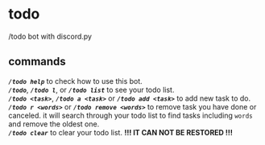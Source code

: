 # todo
/todo bot with discord.py

## commands

***`/todo help`*** to check how to use this bot.  
***`/todo`***, ***`/todo l`***, or ***`/todo list`*** to see your todo list.  
***`/todo <task>`***, ***`/todo a <task>`*** or ***`/todo add <task>`*** to add new task to do.  
***`/todo r <words>`*** or ***`/todo remove <words>`*** to remove task you have done or canceled. 
it will search through your todo list to find tasks including `words` and remove the oldest one.  
***`/todo clear`*** to clear your todo list. **!!! IT CAN NOT BE RESTORED !!!**